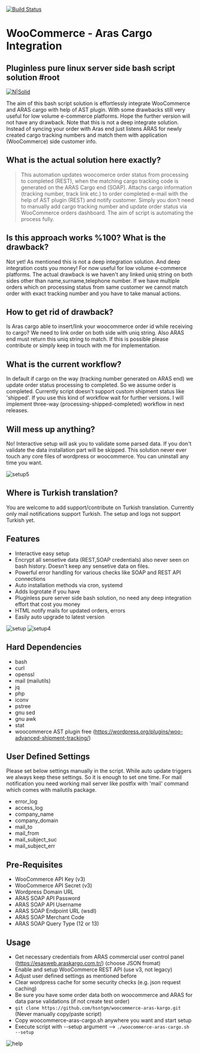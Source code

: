 [![Build Status](https://travis-ci.com/hsntgm/woocommerce-aras-kargo.svg?token=pex9yoGqJVyVQgXxYi7X&branch=main)](https://travis-ci.com/github/hsntgm/woocommerce-aras-kargo)

# WooCommerce - Aras Cargo Integration
## Pluginless pure linux server side bash script solution #root
[![N|Solid](https://www.cyberciti.biz/media/new/category/old/terminal.png)](https://www.psauxit.com) 

The aim of this bash script solution is effortlessly integrate WooCommerce and ARAS cargo with help of AST plugin. With some drawbacks still very useful for low volume e-commerce platforms. Hope the further version will not have any drawback. Note that this is not a deep integrate solution. Instead of syncing your order with Aras end just listens ARAS for newly created cargo tracking numbers and match them with application (WooCommerce) side customer info. 

## What is the actual solution here exactly?
> This automation updates woocomerce order status from processing to completed (REST),
> when the matching cargo tracking code is generated on the ARAS Cargo end (SOAP).
> Attachs cargo information (tracking number, track link etc.) to
> order completed e-mail with the help of AST plugin (REST) and notify customer.
> Simply you don't need to manually add cargo tracking number and update order status
> via WooCommerce orders dashboard. The aim of script is automating the process fully.

## Is this approach works %100? What is the drawback?
Not yet! As mentioned this is not a deep integration solution. And deep integration costs you money! For now useful for low volume e-commerce platforms. The actual drawback is we haven't any linked uniq string on both sides other than name,surname,telephone number. If we have multiple orders which on processing status from same customer we cannot match order with exact tracking number and you have to take manual actions.

## How to get rid of drawback?
Is Aras cargo able to insert/link your woocommerce order id while receiving to cargo? We need to link order on both side with uniq string. Also ARAS end must return this uniq string to match. If this is possible please contribute or simply keep in touch with me for implementation.

## What is the current workflow?
In default if cargo on the way (tracking number generated on ARAS end) we update order status processing to completed. So we assume order is completed. Currently script doesn't support custom shipment status like 'shipped'. If you use this kind of workflow wait for further versions. I will implement three-way (processing-shipped-completed) workflow in next releases.   

## Will mess up anything?
No! Interactive setup will ask you to validate some parsed data. If you don't validate the data installation part will be skipped. This solution never ever touch any core files of wordpress or woocommerce. You can uninstall any time you want.

![setup5](https://user-images.githubusercontent.com/25556606/124501159-baf95700-ddc9-11eb-81ce-84c5b9117639.png)

## Where is Turkish translation?
You are welcome to add support/contribute on Turkish translation. Currently only mail notifications support Turkish. The setup and logs not support Turkish yet.

## Features
- Interactive easy setup
- Encrypt all sensetive data (REST,SOAP credentials) also never seen on bash history. Doesn't keep any sensetive data on files.
- Powerful error handling for various checks like SOAP and REST API connections
- Auto installation methods via cron, systemd
- Adds logrotate if you have
- Pluginless pure server side bash solution, no need any deep integration effort that cost you money
- HTML notify mails for updated orders, errors
- Easily auto upgrade to latest version

![setup](https://user-images.githubusercontent.com/25556606/124499928-7e2c6080-ddc7-11eb-9df2-672a0f5ab2d1.png) ![setup4](https://user-images.githubusercontent.com/25556606/124500396-61445d00-ddc8-11eb-92eb-de3af3ff3d63.png)

## Hard Dependencies
- bash
- curl
- openssl
- mail (mailutils)
- jq
- php
- iconv
- pstree
- gnu sed
- gnu awk
- stat
- woocommerce AST plugin free (https://wordpress.org/plugins/woo-advanced-shipment-tracking/)

## User Defined Settings
Please set below settings manually in the script. While auto update triggers we always keep these settings.
So it is enough to set one time. For mail notification you need working mail server like postfix with 'mail' command which comes with mailutils package.

- error_log
- access_log
- company_name
- company_domain
- mail_to
- mail_from
- mail_subject_suc
- mail_subject_err

## Pre-Requisites
- WooCommerce API Key (v3)
- WooCommerce API Secret (v3)
- Wordpress Domain URL
- ARAS SOAP API Password
- ARAS SOAP API Username
- ARAS SOAP Endpoint URL (wsdl)
- ARAS SOAP Merchant Code
- ARAS SOAP Query Type (12 or 13)

## Usage
- Get necessary credentials from ARAS commercial user control panel (https://esasweb.araskargo.com.tr/) (choose JSON fromat)
- Enable and setup WooCommerce REST API (use v3, not legacy)
- Adjust user defined settings as mentioned before
- Clear wordpress cache for some security checks (e.g. json request caching)
- Be sure you have some order data both on woocommerce and ARAS for data parse validations (if not create test order)
- ```git clone https://github.com/hsntgm/woocommerce-aras-kargo.git``` (Never manually copy/paste script)
- Copy woocommerce-aras-cargo.sh anywhere you want and start setup
- Execute script with --setup argument --> ```./woocommerce-aras-cargo.sh --setup```

![help](https://user-images.githubusercontent.com/25556606/124503366-175e7580-ddce-11eb-8e3c-fcd01bde6028.png)
